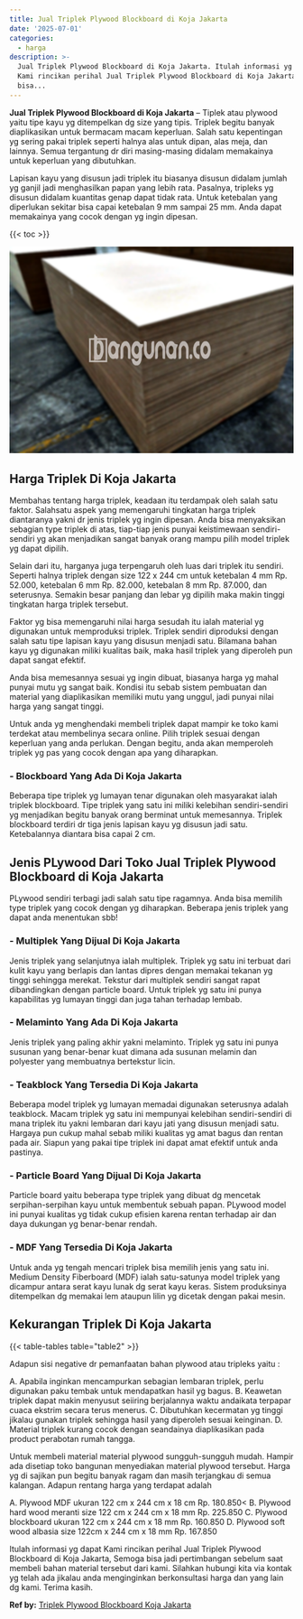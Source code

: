 ```yaml
---
title: Jual Triplek Plywood Blockboard di Koja Jakarta
date: '2025-07-01'
categories:
  - harga
description: >-
  Jual Triplek Plywood Blockboard di Koja Jakarta. Itulah informasi yg dapat
  Kami rincikan perihal Jual Triplek Plywood Blockboard di Koja Jakarta, Semoga
  bisa...
---
```


**Jual Triplek Plywood Blockboard di Koja Jakarta** – Tiplek atau plywood yaitu tipe kayu yg ditempelkan dg size yang tipis. Triplek begitu banyak diaplikasikan untuk bermacam macam keperluan. Salah satu kepentingan yg sering pakai triplek seperti halnya alas untuk dipan, alas meja, dan lainnya. Semua tergantung dr diri masing-masing didalam memakainya untuk keperluan yang dibutuhkan.

Lapisan kayu yang disusun jadi triplek itu biasanya disusun didalam jumlah yg ganjil jadi menghasilkan papan yang lebih rata. Pasalnya, tripleks yg disusun didalam kuantitas genap dapat tidak rata. Untuk ketebalan yang diperlukan sekitar bisa capai ketebalan 9 mm sampai 25 mm. Anda dapat memakainya yang cocok dengan yg ingin dipesan.

{{< toc >}}

![Jual Triplek Plywood Blockboard di Koja Jakarta](/images/jual-triplek-murah-38.png)

## Harga Triplek Di Koja Jakarta

Membahas tentang harga triplek, keadaan itu terdampak oleh salah satu faktor. Salahsatu aspek yang memengaruhi tingkatan harga triplek diantaranya yakni dr jenis triplek yg ingin dipesan. Anda bisa menyaksikan sebagian type triplek di atas, tiap-tiap jenis punyai keistimewaan sendiri-sendiri yg akan menjadikan sangat banyak orang mampu pilih model triplek yg dapat dipilih.

Selain dari itu, harganya juga terpengaruh oleh luas dari triplek itu sendiri. Seperti halnya triplek dengan size 122 x 244 cm untuk ketebalan 4 mm Rp. 52.000, ketebalan 6 mm Rp. 82.000, ketebalan 8 mm Rp. 87.000, dan seterusnya. Semakin besar panjang dan lebar yg dipilih maka makin tinggi tingkatan harga triplek tersebut.

Faktor yg bisa memengaruhi nilai harga sesudah itu ialah material yg digunakan untuk memproduksi triplek. Triplek sendiri diproduksi dengan salah satu tipe lapisan kayu yang disusun menjadi satu. Bilamana bahan kayu yg digunakan miliki kualitas baik, maka hasil triplek yang diperoleh pun dapat sangat efektif.

Anda bisa memesannya sesuai yg ingin dibuat, biasanya harga yg mahal punyai mutu yg sangat baik. Kondisi itu sebab sistem pembuatan dan material yang diaplikasikan memiliki mutu yang unggul, jadi punyai nilai harga yang sangat tinggi.

Untuk anda yg menghendaki membeli triplek dapat mampir ke toko kami terdekat atau membelinya secara online. Pilih triplek sesuai dengan keperluan yang anda perlukan. Dengan begitu, anda akan memperoleh triplek yg pas yang cocok dengan apa yang diharapkan.

### \- Blockboard Yang Ada Di Koja Jakarta

Beberapa tipe triplek yg lumayan tenar digunakan oleh masyarakat ialah triplek blockboard. Tipe triplek yang satu ini miliki kelebihan sendiri-sendiri yg menjadikan begitu banyak orang berminat untuk memesannya. Triplek blockboard terdiri dr tiga jenis lapisan kayu yg disusun jadi satu. Ketebalannya diantara bisa capai 2 cm.

## Jenis PLywood Dari Toko Jual Triplek Plywood Blockboard di Koja Jakarta

PLywood sendiri terbagi jadi salah satu tipe ragamnya. Anda bisa memilih type triplek yang cocok dengan yg diharapkan. Beberapa jenis triplek yang dapat anda menentukan sbb!

### \- Multiplek Yang Dijual Di Koja Jakarta

Jenis triplek yang selanjutnya ialah multiplek. Triplek yg satu ini terbuat dari kulit kayu yang berlapis dan lantas dipres dengan memakai tekanan yg tinggi sehingga merekat. Tekstur dari multiplek sendiri sangat rapat dibandingkan dengan particle board. Untuk triplek yg satu ini punya kapabilitas yg lumayan tinggi dan juga tahan terhadap lembab.

### \- Melaminto Yang Ada Di Koja Jakarta

Jenis triplek yang paling akhir yakni melaminto. Triplek yg satu ini punya susunan yang benar-benar kuat dimana ada susunan melamin dan polyester yang membuatnya bertekstur licin.

### \- Teakblock Yang Tersedia Di Koja Jakarta

Beberapa model triplek yg lumayan memadai digunakan seterusnya adalah teakblock. Macam triplek yg satu ini mempunyai kelebihan sendiri-sendiri di mana triplek itu yakni lembaran dari kayu jati yang disusun menjadi satu. Hargaya pun cukup mahal sebab miliki kualitas yg amat bagus dan rentan pada air. Siapun yang pakai tipe triplek ini dapat amat efektif untuk anda pastinya.

### \- Particle Board Yang Dijual Di Koja Jakarta

Particle board yaitu beberapa type triplek yang dibuat dg mencetak serpihan-serpihan kayu untuk membentuk sebuah papan. PLywood model ini punyai kualitas yg tidak cukup efisien karena rentan terhadap air dan daya dukungan yg benar-benar rendah.

### \- MDF Yang Tersedia Di Koja Jakarta

Untuk anda yg tengah mencari triplek bisa memilih jenis yang satu ini. Medium Density Fiberboard (MDF) ialah satu-satunya model triplek yang dicampur antara serat kayu lunak dg serat kayu keras. Sistem produksinya ditempelkan dg memakai lem ataupun lilin yg dicetak dengan pakai mesin.

## Kekurangan Triplek Di Koja Jakarta

{{< table-tables table="table2" >}}

Adapun sisi negative dr pemanfaatan bahan plywood atau tripleks yaitu :

A. Apabila inginkan mencampurkan sebagian lembaran triplek, perlu digunakan paku tembak untuk mendapatkan hasil yg bagus. B. Keawetan triplek dapat makin menyusut seiiring berjalannya waktu andaikata terpapar cuaca ekstrim secara terus menerus. C. Dibutuhkan kecermatan yg tinggi jikalau gunakan triplek sehingga hasil yang diperoleh sesuai keinginan. D. Material triplek kurang cocok dengan seandainya diaplikasikan pada product perabotan rumah tangga.

Untuk membeli material material plywood sungguh-sungguh mudah. Hampir ada disetiap toko bangunan menyediakan material plywood tersebut. Harga yg di sajikan pun begitu banyak ragam dan masih terjangkau di semua kalangan. Adapun rentang harga yang terdapat adalah

A. Plywood MDF ukuran 122 cm x 244 cm x 18 cm Rp. 180.850< B. Plywood hard wood meranti size 122 cm x 244 cm x 18 mm Rp. 225.850 C. Plywood blockboard ukuran 122 cm x 244 cm x 18 mm Rp. 160.850 D. Plywood soft wood albasia size 122cm x 244 cm x 18 mm Rp. 167.850

Itulah informasi yg dapat Kami rincikan perihal Jual Triplek Plywood Blockboard di Koja Jakarta, Semoga bisa jadi pertimbangan sebelum saat membeli bahan material tersebut dari kami. Silahkan hubungi kita via kontak yg telah ada jikalau anda menginginkan berkonsultasi harga dan yang lain dg kami. Terima kasih.

**Ref by:** [Triplek Plywood Blockboard Koja Jakarta](https://id.wikipedia.org/wiki/Triplek)
